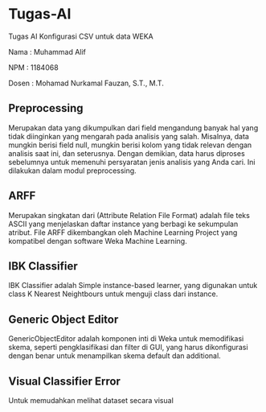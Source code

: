# Tugas-AI

Tugas AI Konfigurasi CSV untuk data WEKA

Nama : Muhammad Alif

NPM : 1184068

Dosen : Mohamad Nurkamal Fauzan, S.T., M.T.

## Preprocessing

Merupakan data yang dikumpulkan dari field mengandung banyak hal yang tidak diinginkan yang mengarah pada analisis yang salah. Misalnya, data mungkin berisi field null, mungkin berisi kolom yang tidak relevan dengan analisis saat ini, dan seterusnya. Dengan demikian, data harus diproses sebelumnya untuk memenuhi persyaratan jenis analisis yang Anda cari. Ini dilakukan dalam modul preprocessing.

## ARFF

Merupakan singkatan dari (Attribute Relation File Format) adalah file teks ASCII yang menjelaskan daftar instance yang berbagi ke sekumpulan atribut. File ARFF dikembangkan oleh Machine Learning Project yang kompatibel dengan software Weka Machine Learning.

## IBK Classifier

IBK Classifier adalah Simple instance-based learner, yang digunakan untuk class K Nearest Neightbours untuk menguji class dari instance.

## Generic Object Editor

GenericObjectEditor adalah komponen inti di Weka untuk memodifikasi skema, seperti pengklasifikasi dan filter di GUI, yang harus dikonfigurasi dengan benar untuk menampilkan skema default dan additional.

## Visual Classifier Error

Untuk memudahkan melihat dataset secara visual
